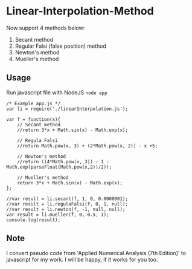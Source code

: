 # Linear-Interpolation-Method

Now support 4 methods below:

1. Secant method
2. Regular Falsi (false position) method
3. Newton's method
4. Mueller's method

## Usage

Run javascript file with NodeJS `node app`

```
/* Example app.js */ 
var li = require('./linearInterpolation.js');

var f = function(x){
	// Secant method
	//return 3*x + Math.sin(x) - Math.exp(x);
	
	// Regula Falsi
	//return Math.pow(x, 3) + (2*Math.pow(x, 2)) - x +5;

	// Newton's method
	//return ((4*Math.pow(x, 3)) - 1 - Math.exp(parseFloat(Math.pow(x,2))/2));

	// Mueller's method
	return 3*x + Math.sin(x) - Math.exp(x);
};

//var result = li.secant(f, 1, 0, 0.0000001);
//var result = li.regulaFalsi(f, 0, 1, null);
//var result = li.newton(f, -1, null, null);
var result = li.mueller(f, 0, 0.5, 1);
console.log(result);
```

## Note

I convert pseudo code from 'Applied Numerical Analysis (7th Edition)' to javascript for my work. I will be happy, if it works for you too.
